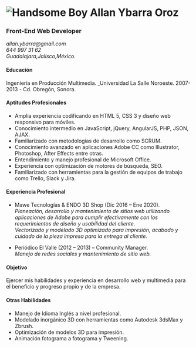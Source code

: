 # ![Handsome Boy](https://avatars0.githubusercontent.com/u/16228744?s=100&v=4) Allan Ybarra Oroz
### Front-End Web Developer
_allan.ybarra@gmail.com_  
_644 997 31 62_  
_Guadalajara,Jalisco,México._

#### Educación  
Ingeniería en Producción Multimedia. _Universidad La Salle Noroeste. 2007-2013 - Cd. Obregón, Sonora.

#### Aptitudes Profesionales  
* Amplia experiencia codificando en HTML 5, CSS 3 y diseño web responsivo para móviles.
* Conocimiento intermedio en JavaScript, jQuery, AngularJS, PHP, JSON, AJAX. 
* Familiarizado con metodologías de desarrollo como SCRUM.
* Conocimiento avanzado en aplicaciones Adobe CC como Illustrator, Photoshop, After Effects entre otras.
* Entendimiento y manejo profesional de Microsoft Office.
* Experiencia con optimización de motores de búsqueda, SEO.
* Familiarizado con herramientas para la gestión de equipos de trabajo como Trello, Slack y Jira.

#### Experiencia Profesional
* Mawe Tecnologías & ENDO 3D Shop (Dic 2016 – Ene 2020).  
 _Planeación, desarrollo y mantenimiento de sitios web utilizando aplicaciones de Adobe para cumplir efectivamente con los requerimientos de diseño y usabilidad del cliente.  
 Vectorizado y modelado 3D optimizado para impresión, acabado y cuidado de la pieza impresa para la entrega al cliente._

* Periódico El Valle (2012 – 2013) – Community Manager.  
 _Manejo de redes sociales y mantenimiento de sitio web._
 
#### Objetivo  
Ejercer mis habilidades y experiencia en desarrollo web y multimedia para el beneficio y progreso propio y de la empresa.

#### Otras Habilidades
* Manejo de Idioma Inglés a nivel profesional.
* Modelado inorgánico 3D con herramientas como Autodesk 3dsMax y Zbrush.
* Optimización de modelos 3D para impresión.
* Animación fotograma a fotograma y Tweening.
